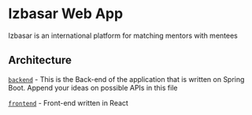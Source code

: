 # Izbasar Web App

Izbasar is an international platform for matching mentors with mentees

## Architecture

[`backend`](/backend/README.md) - This is the Back-end of the application that is written on Spring Boot. Append your ideas on possible APIs in this file

[`frontend`](/frontend/README.md) - Front-end written in React
